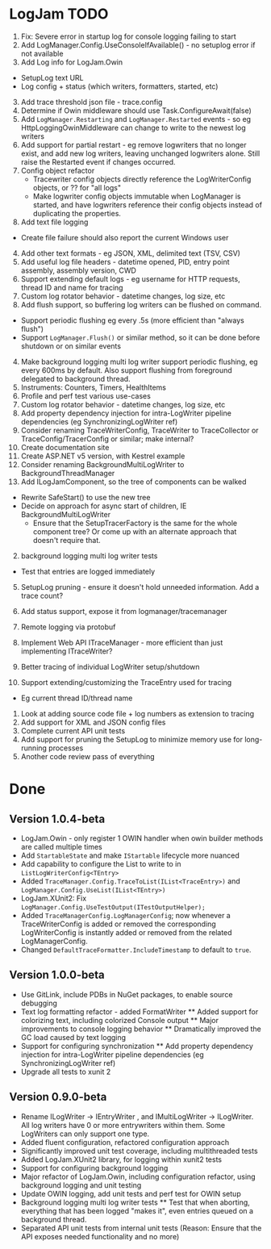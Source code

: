 # LogJam TODO

1. Fix: Severe error in startup log for console logging failing to start
1. Add LogManager.Config.UseConsoleIfAvailable() - no setuplog error if not available
2. Add Log info for LogJam.Owin
  * SetupLog text URL
  * Log config + status (which writers, formatters, started, etc)
3. Add trace threshold json file - trace.config
3. Determine if Owin middleware should use Task.ConfigureAwait(false)
4. Add `LogManager.Restarting` and `LogManager.Restarted` events - so eg HttpLoggingOwinMiddleware can change to write to the newest log writers
5. Add support for partial restart - eg remove logwriters that no longer exist, and add new log writers, leaving unchanged logwriters alone.  Still raise the Restarted event if changes occurred.
2. Config object refactor
    * Tracewriter config objects directly reference the LogWriterConfig objects, or ?? for "all logs"
    * Make logwriter config objects immutable when LogManager is started, and have logwriters reference their config objects instead of duplicating the properties.
3. Add text file logging
  * Create file failure should also report the current Windows user
4. Add other text formats - eg JSON, XML, delimited text (TSV, CSV)
5. Add useful log file headers - datetime opened, PID, entry point assembly, assembly version, CWD
6. Support extending default logs - eg username for HTTP requests, thread ID and name for tracing
1. Custom log rotator behavior - datetime changes, log size, etc
3. Add flush support, so buffering log writers can be flushed on command.
  * Support periodic flushing eg every .5s (more efficient than "always flush")
  * Support `LogManager.Flush()` or similar method, so it can be done before shutdown or on similar events
4. Make background logging multi log writer support periodic flushing, eg every 600ms by default.  Also support flushing from foreground delegated to background thread.
5. Instruments: Counters, Timers, HealthItems
1. Profile and perf test various use-cases
1. Custom log rotator behavior - datetime changes, log size, etc
4. Add property dependency injection for intra-LogWriter pipeline dependencies (eg SynchronizingLogWriter ref)
1. Consider renaming TraceWriterConfig, TraceWriter to TraceCollector or TraceConfig/TracerConfig or similar; make internal?
1. Create documentation site
1. Create ASP.NET v5 version, with Kestrel example
1. Consider renaming BackgroundMultiLogWriter to BackgroundThreadManager
1. Add ILogJamComponent, so the tree of components can be walked
  * Rewrite SafeStart() to use the new tree
  * Decide on approach for async start of children, IE BackgroundMultiLogWriter
	* Ensure that the SetupTracerFactory is the same for the whole component tree?  Or come up with an alternate
	approach that doesn't require that.
2. background logging multi log writer tests
  * Test that entries are logged immediately
5. SetupLog pruning - ensure it doesn't hold unneeded information.  Add a trace count?

2. Add status support, expose it from logmanager/tracemanager
3. Remote logging via protobuf
1. Implement Web API ITraceManager - more efficient than just implementing ITraceWriter?
1. Better tracing of individual LogWriter setup/shutdown

1. Support extending/customizing the TraceEntry used for tracing
  * Eg current thread ID/thread name
1. Look at adding source code file + log numbers as extension to tracing
1. Add support for XML and JSON config files
2. Complete current API unit tests
3. Add support for pruning the SetupLog to minimize memory use for long-running processes
4. Another code review pass of everything


# Done

## Version 1.0.4-beta
* LogJam.Owin - only register 1 OWIN handler when owin builder methods are called multiple times
* Add `StartableState` and make `IStartable` lifecycle more nuanced
* Add capability to configure the List to write to in `ListLogWriterConfig<TEntry>`
* Added `TraceManager.Config.TraceToList(IList<TraceEntry>)` and `LogManager.Config.UseList(IList<TEntry>)`
* LogJam.XUnit2: Fix `LogManager.Config.UseTestOutput(ITestOutputHelper);`
* Added `TraceManagerConfig.LogManagerConfig`; now whenever a TraceWriterConfig is added or removed the corresponding LogWriterConfig is instantly added or removed from the related LogManagerConfig.
* Changed `DefaultTraceFormatter.IncludeTimestamp` to default to `true`.
  

## Version 1.0.0-beta
* Use GitLink, include PDBs in NuGet packages, to enable source debugging
* Text log formatting refactor - added FormatWriter
** Added support for colorizing text, including colorized Console output
** Major improvements to console logging behavior
** Dramatically improved the GC load caused by text logging
* Support for configuring synchronization
** Add property dependency injection for intra-LogWriter pipeline dependencies (eg SynchronizingLogWriter ref)
* Upgrade all tests to xunit 2

## Version 0.9.0-beta
* Rename ILogWriter<tentry>
	-> IEntryWriter<tentry>
		, and IMultiLogWriter -> ILogWriter.  All log writers have 0 or more entrywriters within them.  Some LogWriters can only support one type.
* Added fluent configuration, refactored configuration approach
* Significantly improved unit test coverage, including multithreaded tests
* Added LogJam.XUnit2 library, for logging within xunit2 tests
* Support for configuring background logging
* Major refactor of LogJam.Owin, including configuration refactor, using background logging and unit testing
* Update OWIN logging, add unit tests and perf test for OWIN setup
* Background logging multi log writer tests
** Test that when aborting, everything that has been logged "makes it", even entries queued on a background thread.
* Separated API unit tests from internal unit tests
(Reason: Ensure that the API exposes needed functionality and no more)
